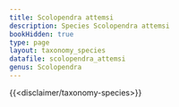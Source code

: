 ```yaml
---
title: Scolopendra attemsi
description: Species Scolopendra attemsi
bookHidden: true
type: page
layout: taxonomy_species
datafile: scolopendra_attemsi
genus: Scolopendra
---
```


{{<disclaimer/taxonomy-species>}}